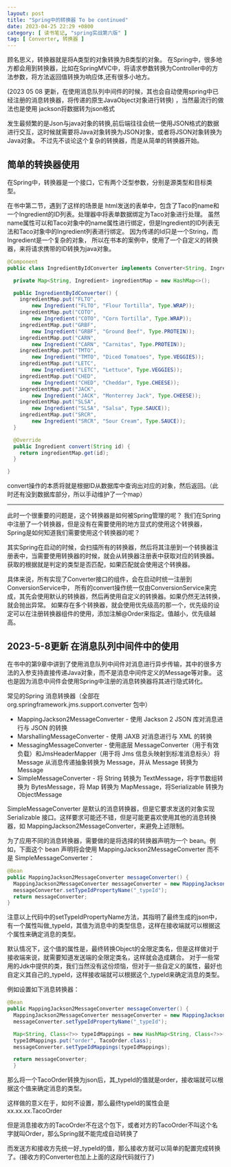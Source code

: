 ```yaml
---
layout: post
title: "Spring中的转换器 To be continued"
date: 2023-04-25 22:29 +0800
category: [ 读书笔记, "spring实战第六版" ]
tag: [ Converter, 转换器 ]
---
```


顾名思义，转换器就是将A类型的对象转换为B类型的对象。
在Spring中，很多地方都会用到转换器，比如在SpringMVC中，将请求参数转换为Controller中的方法参数，将方法返回值转换为响应体,还有很多小地方。

(2023 05 08
更新，在使用消息队列中间件的时候，其也会自动使用spring中已经注册的消息转换器，将传递的原生JavaObject对象进行转换)
，当然最流行的做法也是使用
jackson将数据转为json格式

发生最频繁的是Json与java对象的转换,前后端往往会统一使用JSON格式的数据进行交互，这时候就需要将Java对象转换为JSON对象，或者将JSON对象转换为Java对象。
不过先不谈论这个复杂的转换器，而是从简单的转换器开始。

## 简单的转换器使用

在Spring中，转换器是一个接口，它有两个泛型参数，分别是源类型和目标类型。

在书中第二节，遇到了这样的场景是 html发送的表单中，包含了Taco的name和一个Ingredient的ID列表。处理器中将表单数据绑定为Taco对象进行处理。
虽然name属性可以和Taco对象中的name属性进行绑定，但是Ingredient的ID列表无法和Taco对象中的Ingredient列表进行绑定。
因为传递的Id只是一个String，而Ingredient是一个复杂的对象，
所以在书本的案例中，使用了一个自定义的转换器，来将请求携带的ID转换为java对象。

```java
@Component
public class IngredientByIdConverter implements Converter<String, Ingredient> {

  private Map<String, Ingredient> ingredientMap = new HashMap<>();

  public IngredientByIdConverter() {
    ingredientMap.put("FLTO", 
        new Ingredient("FLTO", "Flour Tortilla", Type.WRAP));
    ingredientMap.put("COTO", 
        new Ingredient("COTO", "Corn Tortilla", Type.WRAP));
    ingredientMap.put("GRBF", 
        new Ingredient("GRBF", "Ground Beef", Type.PROTEIN));
    ingredientMap.put("CARN", 
        new Ingredient("CARN", "Carnitas", Type.PROTEIN));
    ingredientMap.put("TMTO", 
        new Ingredient("TMTO", "Diced Tomatoes", Type.VEGGIES));
    ingredientMap.put("LETC", 
        new Ingredient("LETC", "Lettuce", Type.VEGGIES));
    ingredientMap.put("CHED", 
        new Ingredient("CHED", "Cheddar", Type.CHEESE));
    ingredientMap.put("JACK", 
        new Ingredient("JACK", "Monterrey Jack", Type.CHEESE));
    ingredientMap.put("SLSA", 
        new Ingredient("SLSA", "Salsa", Type.SAUCE));
    ingredientMap.put("SRCR", 
        new Ingredient("SRCR", "Sour Cream", Type.SAUCE));
  }

  @Override
  public Ingredient convert(String id) {
    return ingredientMap.get(id);
  }

}
```

convert操作的本质将就是根据ID从数据库中查询出对应的对象，然后返回。（此时还有没到数据库部分，所以手动维护了一个map）

---

此时一个很重要的问题是，这个转换器是如何被Spring管理的呢？
我们在Spring中注册了一个转换器，但是没有在需要使用的地方显式的使用这个转换器，Spring是如何知道我们需要使用这个转换器的呢？

其实Spring在启动的时候，会扫描所有的转换器，然后将其注册到一个转换器注册表中，当需要使用转换器的时候，就会从转换器注册表中获取对应的转换器。
获取的根据就是判定的类型是否匹配，如果匹配就会使用这个转换器。

具体来说，所有实现了Converter接口的组件，会在启动时统一注册到ConversionService中，
所有的convert操作统一仅由ConversionService来完成，其先会使用默认的转换器，然后再使用自定义的转换器。如果仍然无法转换，就会抛出异常。
如果存在多个转换器，就会使用优先级高的那一个，优先级的设定可以在注册转换器组件的使用，添加注解@Order来指定。值越小，优先级越高。

## 2023-5-8更新 在消息队列中间件中的使用

在书中的第9章中讲到了使用消息队列中间件对消息进行异步传输，其中的很多方法的入参支持直接传递Java对象，而不是消息中间件定义的Message等对象。
这也是因为消息中间件会使用Spring中注册的消息转换器将其进行隐式转化。

常见的Spring 消息转换器（全部在 org.springframework.jms.support.converter 包中）

- MappingJackson2MessageConverter - 使用 Jackson 2 JSON 库对消息进行与 JSON 的转换
- MarshallingMessageConverter - 使用 JAXB 对消息进行与 XML 的转换
- MessagingMessageConverter - 使用底层 MessageConverter（用于有效负载）和JmsHeaderMapper（用于将 Jms 信息头映射到标准消息标头）将
  Message 从消息传递抽象转换为 Message，并从 Message 转换为 Message
- SimpleMessageConverter - 将 String 转换为 TextMessage，将字节数组转换为 BytesMessage，将 Map 转换为
  MapMessage，将Serializable 转换为 ObjectMessage

SimpleMessageConverter 是默认的消息转换器，但是它要求发送的对象实现 Serializable 接口。这样要求可能还不错，但是可能更喜欢使用其他的消息转换器，如
MappingJackson2MessageConverter，来避免上述限制。

为了应用不同的消息转换器，需要做的是将选择的转换器声明为一个 bean。例如，下面这个 bean 声明将会使用
MappingJackson2MessageConverter 而不是 SimpleMessageConverter：

```java
@Bean
public MappingJackson2MessageConverter messageConverter() {
  MappingJackson2MessageConverter messageConverter = new MappingJackson2MessageConverter();
  messageConverter.setTypeIdPropertyName("_typeId");
  return messageConverter;
}
```

注意以上代码中的setTypeIdPropertyName方法，其指明了最终生成的json中，有一个属性叫做_typeId，其值为消息中的类型信息，这样在接收端就可以根据这个属性来确定消息的类型。

默认情况下，这个值的属性是，最终转换Object的全限定类名，但是这样做对于接收端来说，就需要知道发送端的全限定类名，这样就会造成耦合。
对于一些常用的Jdk中提供的类，我们当然没有这份烦恼，但对于一些自定义的属性，最好也自定义其自己的_typeId，这样接收端就可以根据这个_typeId来确定消息的类型。

例如设置如下消息转换器：

```java
@Bean
public MappingJackson2MessageConverter messageConverter() {
  MappingJackson2MessageConverter messageConverter = new MappingJackson2MessageConverter();
  messageConverter.setTypeIdPropertyName("_typeId");

  Map<String, Class<?>> typeIdMappings = new HashMap<String, Class<?>>();
  typeIdMappings.put("order", TacoOrder.class);
  messageConverter.setTypeIdMappings(typeIdMappings);

  return messageConverter;
  }
```

那么将一个TacoOrder转换为json后，其_typeId的值就是order，接收端就可以根据这个值来确定消息的类型。

这样做的意义在于，如何不设置，那么最终typeId的属性会是 xx.xx.xx.TacoOrder

但是消息接收方的TacoOrder不在这个包下，或者对方的TacoOrder不叫这个名字就叫Order，那么Spring就不能完成自动转换了

而发送方和接收方先统一好_typeId的值，那么接收方就可以简单的配置完成转换了。(接收方的Converter也加上上面的这段代码就行了)

